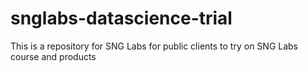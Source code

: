 # snglabs-datascience-trial
This is a repository for SNG Labs for public clients to try on SNG Labs course and products
